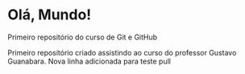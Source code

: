 # Olá, Mundo!

 Primeiro repositório do curso de Git e GitHub

 Primeiro repositório criado assistindo ao curso do professor Gustavo Guanabara.
 Nova linha adicionada para teste pull
